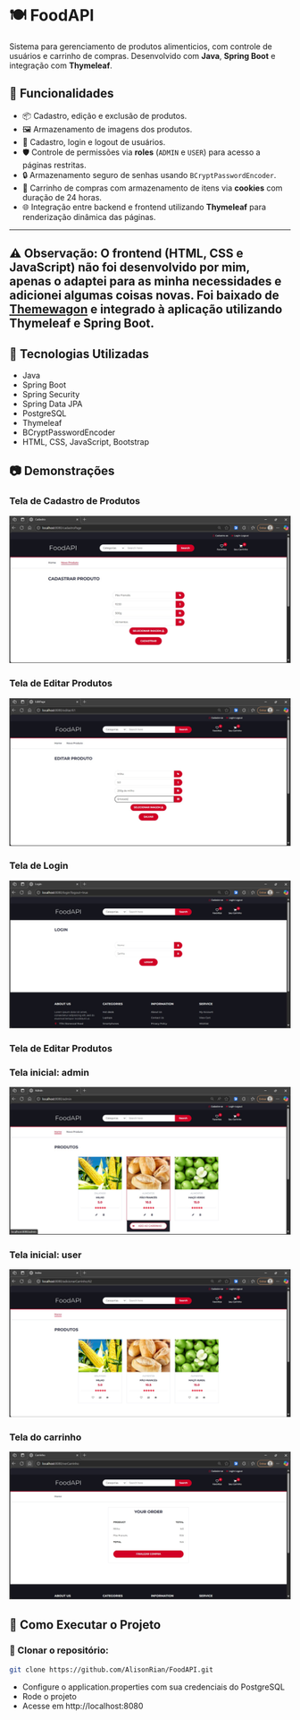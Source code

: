 # 🍽️ FoodAPI
Sistema para gerenciamento de produtos alimenticios, com controle de usuários e carrinho de compras. Desenvolvido com **Java**, **Spring Boot** e integração com **Thymeleaf**.

## 📌 Funcionalidades
- 📦 Cadastro, edição e exclusão de produtos.
- 🖼️ Armazenamento de imagens dos produtos.
- 🔐 Cadastro, login e logout de usuários.
- 🛡️ Controle de permissões via **roles** (`ADMIN` e `USER`) para acesso a páginas restritas.
- 🔒 Armazenamento seguro de senhas usando `BCryptPasswordEncoder`.
- 🛒 Carrinho de compras com armazenamento de itens via **cookies** com duração de 24 horas.
- 🌐 Integração entre backend e frontend utilizando **Thymeleaf** para renderização dinâmica das páginas.

  
---
⚠️ **Observação:** O frontend (HTML, CSS e JavaScript) não foi desenvolvido por mim, apenas o adaptei para as minha necessidades e adicionei algumas coisas novas.
Foi baixado de [**Themewagon**](https://themewagon.com/themes/free-bootstrap-ecommerce-template-electro/) e integrado à aplicação utilizando **Thymeleaf** e **Spring Boot**.
---



## 🚀 Tecnologias Utilizadas
- Java 
- Spring Boot
- Spring Security
- Spring Data JPA
- PostgreSQL
- Thymeleaf
- BCryptPasswordEncoder
- HTML, CSS, JavaScript, Bootstrap

## 📷 Demonstrações
### Tela de Cadastro de Produtos
![Cadastro Produto](images-readme/cadastro-produto.jpg)
### Tela de Editar Produtos
![Cadastro Produto](images-readme/editar-produto.jpg)
### Tela de Login
![Login Usuário](images-readme/Login.jpg)
### Tela de Editar Produtos
### Tela inicial: admin
![Home Admin](images-readme/home-admin.jpg)
### Tela inicial: user
![Home User](images-readme/home-user.jpg)
### Tela do carrinho
![Carrinho](images-readme/carrinho.jpg)

## 📖 Como Executar o Projeto

### 🔽 Clonar o repositório:
```bash
git clone https://github.com/AlisonRian/FoodAPI.git
```
- Configure o application.properties com sua credenciais do PostgreSQL
- Rode o projeto
- Acesse em http://localhost:8080
